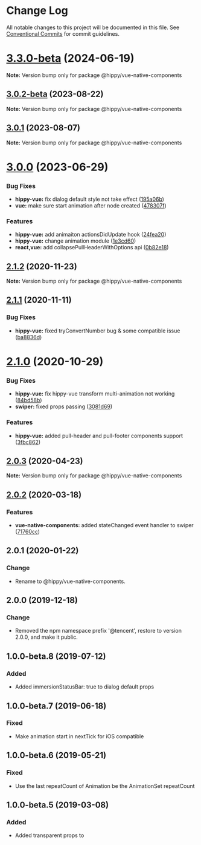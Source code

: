 # Change Log

All notable changes to this project will be documented in this file.
See [Conventional Commits](https://conventionalcommits.org) for commit guidelines.

# [3.3.0-beta](https://github.com/Tencent/Hippy/compare/3.2.0...3.3.0-beta) (2024-06-19)

**Note:** Version bump only for package @hippy/vue-native-components





## [3.0.2-beta](https://github.com/Tencent/Hippy/compare/3.0.1...3.0.2-beta) (2023-08-22)

**Note:** Version bump only for package @hippy/vue-native-components





## [3.0.1](https://github.com/Tencent/Hippy/compare/3.0.0...3.0.1) (2023-08-07)

**Note:** Version bump only for package @hippy/vue-native-components





# [3.0.0](https://github.com/Tencent/Hippy/compare/2.2.1...3.0.0) (2023-06-29)


### Bug Fixes

* **hippy-vue:** fix dialog default style not take effect ([195a06b](https://github.com/Tencent/Hippy/commit/195a06bbb027473cf72374895c99b0b9d098ff4f))
* **vue:** make sure start animation after node created ([478307f](https://github.com/Tencent/Hippy/commit/478307f94322d2af0af15fbd5c88cb2189d3fbcd))


### Features

* **hippy-vue:** add animaiton actionsDidUpdate hook ([24fea20](https://github.com/Tencent/Hippy/commit/24fea20394d2b4d370d86ac40000424458883930))
* **hippy-vue:** change animation module ([1e3cd60](https://github.com/Tencent/Hippy/commit/1e3cd60b4b8f63c95a5f5a0c5bd6072f89bf8269))
* **react,vue:** add collapsePullHeaderWithOptions api ([0b82e18](https://github.com/Tencent/Hippy/commit/0b82e18d20ebbb6370143fc590bd04340b39e7e4))





## [2.1.2](https://github.com/Tencent/Hippy/tree/master/packages/hippy-vue-native-components/compare/2.1.1...2.1.2) (2020-11-23)

**Note:** Version bump only for package @hippy/vue-native-components





## [2.1.1](https://github.com/Tencent/Hippy/tree/master/packages/hippy-vue-native-components/compare/2.1.0...2.1.1) (2020-11-11)


### Bug Fixes

* **hippy-vue:** fixed tryConvertNumber bug & some compatible issue ([ba8836d](https://github.com/Tencent/Hippy/tree/master/packages/hippy-vue-native-components/commit/ba8836d9b3c3461f013d325c0e86c84233e3ede6))



# [2.1.0](https://github.com/Tencent/Hippy/tree/master/packages/hippy-vue-native-components/compare/2.0.3...2.1.0) (2020-10-29)


### Bug Fixes

* **hippy-vue:** fix hippy-vue transform multi-animation not working ([84bd58b](https://github.com/Tencent/Hippy/tree/master/packages/hippy-vue-native-components/commit/84bd58be840ea3f5ddd9d387e92b5a084387e9d1))
* **swiper:** fixed props passing ([3081d69](https://github.com/Tencent/Hippy/tree/master/packages/hippy-vue-native-components/commit/3081d6999fe7ce7556798d41caaa5bdee5907fb3))


### Features

* **hippy-vue:** added pull-header and pull-footer components support ([3fbc862](https://github.com/Tencent/Hippy/tree/master/packages/hippy-vue-native-components/commit/3fbc86230eef085fe1e33efc53c8507bf3598233))





## [2.0.3](https://github.com/Tencent/Hippy/tree/master/packages/hippy-vue-native-components/compare/2.0.2...2.0.3) (2020-04-23)

**Note:** Version bump only for package @hippy/vue-native-components





## [2.0.2](https://github.com/Tencent/Hippy/tree/master/packages/hippy-vue-native-components/compare/2.0.1...2.0.2) (2020-03-18)

### Features

* **vue-native-components:** added stateChanged event handler to swiper ([71760cc](https://github.com/Tencent/Hippy/tree/master/packages/hippy-vue-native-components/commit/71760cccf15a819c644efaa1e084a96fcc4e856e))

## 2.0.1 (2020-01-22)

### Change

* Rename to @hippy/vue-native-components.

## 2.0.0 (2019-12-18)

### Change

* Removed the npm namespace prefix '@tencent', restore to version 2.0.0, and make it public.

## 1.0.0-beta.8 (2019-07-12)

### Added

* Added immersionStatusBar: true to dialog default props

## 1.0.0-beta.7 (2019-06-18)

### Fixed

* Make animation start in nextTick for iOS compatible

## 1.0.0-beta.6 (2019-05-21)

### Fixed

* Use the last repeatCount of Animation be the AnimationSet repeatCount

## 1.0.0-beta.5 (2019-03-08)

### Added

* Added transparent props to <dialog> module to fit iOS to Android.
